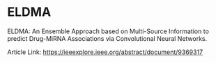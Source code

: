 # ELDMA
ELDMA: An Ensemble Approach based on Multi-Source Information to predict Drug-MiRNA Associations via Convolutional Neural Networks.

Article Link: https://ieeexplore.ieee.org/abstract/document/9369317

